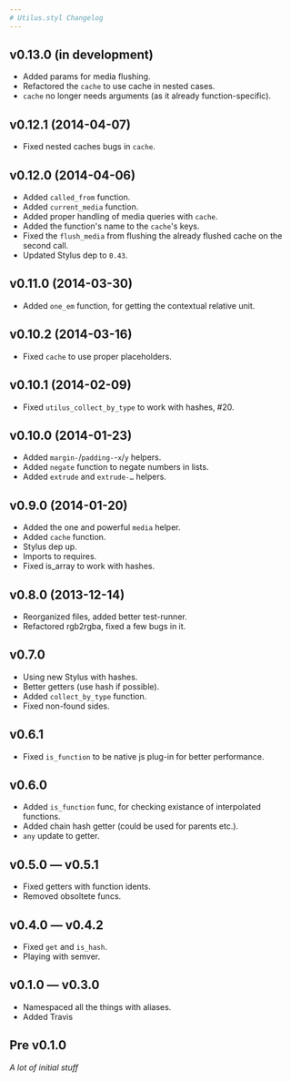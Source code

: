 ```yaml
---
# Utilus.styl Changelog
---
```


## v0.13.0 (in development)

- Added params for media flushing.
- Refactored the `cache` to use cache in nested cases.
- `cache` no longer needs arguments (as it already function-specific).

## v0.12.1 (2014-04-07)

- Fixed nested caches bugs in `cache`.

## v0.12.0 (2014-04-06)

- Added `called_from` function.
- Added `current_media` function.
- Added proper handling of media queries with `cache`.
- Added the function's name to the `cache`'s keys.
- Fixed the `flush_media` from flushing the already flushed cache on the second call.
- Updated Stylus dep to `0.43`.

## v0.11.0 (2014-03-30)

- Added `one_em` function, for getting the contextual relative unit.

## v0.10.2 (2014-03-16)

- Fixed `cache` to use proper placeholders.

## v0.10.1 (2014-02-09)

- Fixed `utilus_collect_by_type` to work with hashes, #20.

## v0.10.0 (2014-01-23)

- Added `margin-`/`padding-`-`x`/`y` helpers.
- Added `negate` function to negate numbers in lists.
- Added `extrude` and `extrude-…` helpers.

## v0.9.0 (2014-01-20)

- Added the one and powerful `media` helper.
- Added `cache` function.
- Stylus dep up.
- Imports to requires.
- Fixed is_array to work with hashes.

## v0.8.0 (2013-12-14)

- Reorganized files, added better test-runner.
- Refactored rgb2rgba, fixed a few bugs in it.

## v0.7.0

- Using new Stylus with hashes.
- Better getters (use hash if possible).
- Added `collect_by_type` function.
- Fixed non-found sides.

## v0.6.1

- Fixed `is_function` to be native js plug-in for better performance.

## v0.6.0

- Added `is_function` func, for checking existance of interpolated functions.
- Added chain hash getter (could be used for parents etc.).
- `any` update to getter.

## v0.5.0 — v0.5.1

- Fixed getters with function idents.
- Removed obsoltete funcs.

## v0.4.0 — v0.4.2

- Fixed `get` and `is_hash`.
- Playing with semver.

## v0.1.0 — v0.3.0

- Namespaced all the things with aliases.
- Added Travis

## Pre v0.1.0

_A lot of initial stuff_
